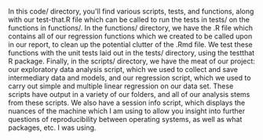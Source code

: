 In this code/ directory, you'll find various scripts, tests, and functions, along with our test-that.R file which can be called to run the tests in tests/ on the functions in functions/. In the functions/ directory, we have the .R file which contains all of our regression functions which we created to be called upon in our report, to clean up the potential clutter of the .Rmd file. We test these functions with the unit tests laid out in the tests/ directory, using the testthat R package. Finally, in the scripts/ directory, we have the meat of our project: our exploratory data analysis script, which we used to collect and save intermediary data and models, and our regression script, which we used to carry out simple and multiple linear regression on our data set. These scripts have output in a variety of our folders, and all of our analysis stems from these scripts. We also have a session info script, which displays the nuances of the machine which I am using to allow you insight into further questions of reproducibility between operating systems, as well as what packages, etc. I was using. 
